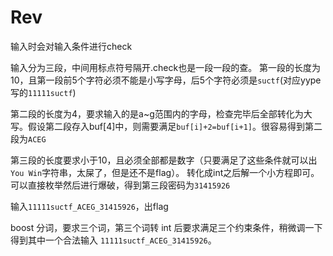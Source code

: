 # Rev
输入时会对输入条件进行check

输入分为三段，中间用标点符号隔开.check也是一段一段的查。
第一段的长度为10，且第一段前5个字符必须不能是小写字母，后5个字符必须是`suctf`(对应yype写的`11111suctf`)

第二段的长度为4，要求输入的是a~g范围内的字母，检查完毕后全部转化为大写。假设第二段存入buf[4]中，则需要满足`buf[i]+2=buf[i+1]`。很容易得到第二段为`ACEG`

第三段的长度要求小于10，且必须全部都是数字（只要满足了这些条件就可以出`You Win`字符串，太屎了，但是还不是flag）。
转化成int之后解一个小方程即可。可以直接枚举然后进行爆破，得到第三段密码为`31415926`

输入`11111suctf_ACEG_31415926`，出flag

boost 分词，要求三个词，第三个词转 int 后要求满足三个约束条件，稍微调一下得到其中一个合法输入 `11111suctf_ACEG_31415926`。